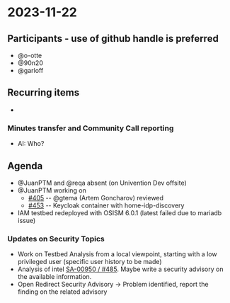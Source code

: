 # 2023-11-22
## Participants - use of github handle is preferred
- @o-otte
- @90n20
- @garloff

## Recurring items
* 

### Minutes transfer and Community Call reporting
* AI: Who?

## Agenda
* @JuanPTM and @reqa absent (on Univention Dev offsite)
* @JuanPTM working on
    * [#405](https://github.com/SovereignCloudStack/issues/issues/405) -- @gtema (Artem Goncharov) reviewed
    * [#453](https://github.com/SovereignCloudStack/issues/issues/453) -- Keycloak container with home-idp-discovery
* IAM testbed redeployed with OSISM 6.0.1 (latest failed due to mariadb issue)

### Updates on Security Topics
* Work on Testbed Analysis from a local viewpoint, starting with a low privileged user (specific user history to be made)
* Analysis of intel [SA-00950 / #485](https://github.com/SovereignCloudStack/issues/issues/485). Maybe write a security advisory on the available information.
* Open Redirect Security Advisory -> Problem identified, report the finding on the related advisory

